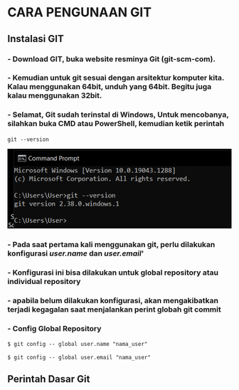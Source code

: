 # CARA PENGUNAAN GIT

 ## Instalasi GIT

### - Download GIT, buka website resminya Git (git-scm-com). 
### - Kemudian untuk git sesuai dengan arsitektur komputer kita. Kalau menggunakan 64bit, unduh yang 64bit. Begitu juga kalau menggunakan 32bit.
### - Selamat, Git sudah terinstal di Windows, Untuk mencobanya, silahkan buka CMD atau PowerShell, kemudian ketik perintah
```
git --version
```
![Gambar1](gambar/git1.png)

### - Pada saat pertama kali menggunakan git, perlu dilakukan konfigurasi *user.name* dan *user.email*'
### - Konfigurasi ini bisa dilakukan untuk global repository atau individual repository
### - apabila belum dilakukan konfigurasi, akan mengakibatkan terjadi kegagalan saat menjalankan perint globah git commit


### - Config Global Repository
```
$ git config -- global user.name "nama_user"
```
```
$ git config -- global user.email "nama_user"
```

## Perintah Dasar Git

